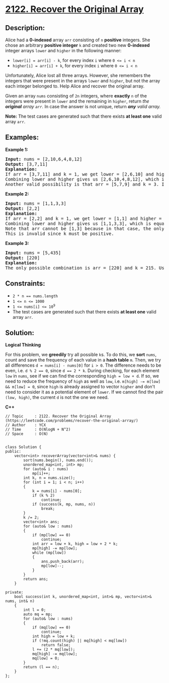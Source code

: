 # [2122. Recover the Original Array](https://leetcode.com/problems/recover-the-original-array/)


## Description:

<p>Alice had a <strong>0-indexed</strong> array <code>arr</code> consisting of <code>n</code> <strong>positive</strong> integers. She chose an arbitrary <strong>positive integer</strong> <code>k</code> and created two new <strong>0-indexed</strong> integer arrays <code>lower</code> and <code>higher</code> in the following manner:</p>

<ul>
    <li><code>lower[i] = arr[i] - k</code>, for every index <code>i</code> where <code>0 &lt;= i &lt; n</code></li>
    <li><code>higher[i] = arr[i] + k</code>, for every index <code>i</code> where <code>0 &lt;= i &lt; n</code></li>
</ul>

<p>Unfortunately, Alice lost all three arrays. However, she remembers the integers that were present in the arrays <code>lower</code> and <code>higher</code>, but not the array each integer belonged to. Help Alice and recover the original array.</p>

<p>Given an array <code>nums</code> consisting of <code>2n</code> integers, where <strong>exactly</strong> <code>n</code> of the integers were present in <code>lower</code> and the remaining in <code>higher</code>, return <em>the <strong>original</strong> array <code>arr</code>.</em> In case the answer is not unique, return <em><strong>any</strong> valid array.</em></p>

<p><strong>Note:</strong> The test cases are generated such that there exists <strong>at least one</strong> valid array <code>arr</code>.</p>


## Examples:

<strong>Example 1:</strong>
<pre>
<strong>Input:</strong> nums = [2,10,6,4,8,12]
<strong>Output:</strong> [3,7,11]
<strong>Explanation:</strong> 
If arr = [3,7,11] and k = 1, we get lower = [2,6,10] and higher = [4,8,12].
Combining lower and higher gives us [2,6,10,4,8,12], which is a permutation of nums.
Another valid possibility is that arr = [5,7,9] and k = 3. In that case, lower = [2,4,6] and higher = [8,10,12]. 
</pre>

<strong>Example 2:</strong>
<pre>
<strong>Input:</strong> nums = [1,1,3,3]
<strong>Output:</strong> [2,2]
<strong>Explanation:</strong> 
If arr = [2,2] and k = 1, we get lower = [1,1] and higher = [3,3].
Combining lower and higher gives us [1,1,3,3], which is equal to nums.
Note that arr cannot be [1,3] because in that case, the only possible way to obtain [1,1,3,3] is with k = 0.
This is invalid since k must be positive. 
</pre>

<strong>Example 3:</strong>
<pre>
<strong>Input:</strong> nums = [5,435]
<strong>Output:</strong> [220]
<strong>Explanation:</strong> 
The only possible combination is arr = [220] and k = 215. Using them, we get lower = [5] and higher = [435].
</pre>


## Constraints:

<ul>
    <li><code>2 * n == nums.length</code></li>
    <li><code>1 &lt;= n &lt;= 1000</code></li>
    <li><code>1 &lt;= nums[i] &lt;= 10<sup>9</sup></code></li>
    <li>The test cases are generated such that there exists <strong>at least one</strong> valid array <code>arr</code>.</li>
</ul>


## Solution:

<strong>Logical Thinking</strong>
<p>For this problem, we <strong>greedily</strong> try all possible <code>k</code>s. To do this, we <strong>sort</strong> <code>nums</code>, count and save the frequency of each value in a <strong>hash table</strong> <code>m</code>. Then, we try all differences <code>d = nums[i] - nums[0]</code> for <code>i &gt; 0</code>. The difference needs to be even, i.e. <code>d % 2 == 0</code>, since <code>d == 2 * k</code>. During checking, for each element <code>low</code> in <code>nums</code>, see if we can find the corresponding <code>high = low + d</code>. If so, we need to reduce the frequency of <code>high</code> as well as <code>low</code>, i.e. <code>m[high] -= m[low] && m[low] = 0</code>, since <code>high</code> is already assigned to vector <code>higher</code> and don't need to consider it as a potential element of <code>lower</code>. If we cannot find the pair <code>(low, high)</code>, the current <code>d</code> is not the one we need. </p>


<strong>C++</strong>

```
// Topic     : 2122. Recover the Original Array (https://leetcode.com/problems/recover-the-original-array/)
// Author    : YCX
// Time      : O(NlogN + N^2)
// Space     : O(N)


class Solution {
public:
    vector<int> recoverArray(vector<int>& nums) {
        sort(nums.begin(), nums.end());
        unordered_map<int, int> mp;
        for (auto& i : nums)
            mp[i]++;
        int k, n = nums.size();
        for (int i = 1; i < n; i++)
        {
            k = nums[i] - nums[0];
            if (k % 2)
                continue;
            if (success(k, mp, nums, n))
                break;
        }
        k /= 2;
        vector<int> ans;
        for (auto& low : nums)
        {
            if (mp[low] == 0)
                continue;
            int arr = low + k, high = low + 2 * k;
            mp[high] -= mp[low];
            while (mp[low])
            {
                ans.push_back(arr);
                mp[low]--;
            }
        }
        return ans;
    }
    
private:
    bool success(int k, unordered_map<int, int>& mp, vector<int>& nums, int& n)
    {
        int l = 0;
        auto mq = mp;
        for (auto& low : nums)
        {
            if (mq[low] == 0)
                continue;
            int high = low + k;
            if (!mq.count(high) || mq[high] < mq[low])
                return false;
            l += (2 * mq[low]);
            mq[high] -= mq[low];
            mq[low] = 0;
        }
        return (l == n);
    }
};
```
